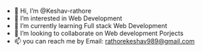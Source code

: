 - 👋 Hi, I’m @Keshav-rathore
- 👀 I’m interested in Web Development
- 🌱 I’m currently learning Full stack Web Development
- 💞️ I’m looking to collaborate on Web development Porjects
- 📫 you can reach me by Email: rathorekeshav989@gmail.com

<!---
Keshav-rathore/Keshav-rathore is a ✨ special ✨ repository because its `README.md` (this file) appears on your GitHub profile.
You can click the Preview link to take a look at your changes.
--->
